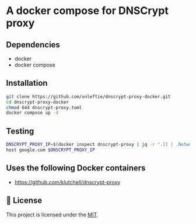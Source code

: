 # A docker compose for DNSCrypt proxy

## Dependencies

- docker
- docker compose

## Installation

```bash
git clone https://github.com/unleftie/dnscrypt-proxy-docker.git
cd dnscrypt-proxy-docker
chmod 644 dnscrypt-proxy.toml
docker compose up -d
```

## Testing

```bash
DNSCRYPT_PROXY_IP=$(docker inspect dnscrypt-proxy | jq -r ".[] | .NetworkSettings | .Networks | .[] | .IPAddress")
host google.com $DNSCRYPT_PROXY_IP
```

## Uses the following Docker containers

- https://github.com/klutchell/dnscrypt-proxy

## 📝 License

This project is licensed under the [MIT](LICENSE.md).
